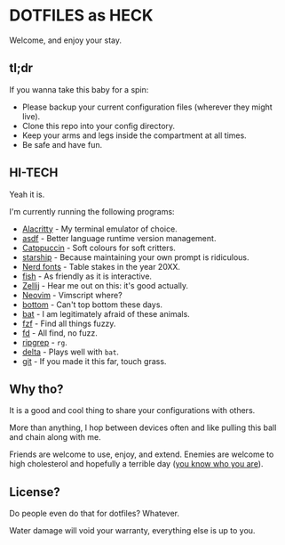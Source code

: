 # DOTFILES as HECK

Welcome, and enjoy your stay.

## tl;dr

If you wanna take this baby for a spin:

- Please backup your current configuration files (wherever they might live).
- Clone this repo into your config directory.
- Keep your arms and legs inside the compartment at all times.
- Be safe and have fun.

## HI-TECH

Yeah it is.

I'm currently running the following programs:

- [Alacritty](https://alacritty.org/index.html) - My terminal emulator of choice.
- [asdf](https://asdf-vm.com/) - Better language runtime version management.
- [Catppuccin](https://catppuccin.com/) - Soft colours for soft critters.
- [starship](https://starship.rs/) - Because maintaining your own prompt is ridiculous.
- [Nerd fonts](https://www.nerdfonts.com/) - Table stakes in the year 20XX.
- [fish](https://fishshell.com/) - As friendly as it is interactive.
- [Zellij](https://zellij.dev/) - Hear me out on this: it's good actually.
- [Neovim](https://neovim.io/) - Vimscript where?
- [bottom](https://github.com/ClementTsang/bottom) - Can't top bottom these days.
- [bat](https://github.com/sharkdp/bat) - I am legitimately afraid of these animals.
- [fzf](https://github.com/junegunn/fzf) - Find all things fuzzy.
- [fd](https://github.com/sharkdp/fd) - All find, no fuzz.
- [ripgrep](https://github.com/BurntSushi/ripgrep) - `rg`.
- [delta](https://github.com/dandavison/delta) - Plays well with `bat`.
- [git](https://git-scm.com/) - If you made it this far, touch grass.

## Why tho?

It is a good and cool thing to share your configurations with others.

More than anything, I hop between devices often and like pulling this
ball and chain along with me.

Friends are welcome to use, enjoy, and extend. Enemies are welcome to
high cholesterol and hopefully a terrible day ([you know who you are](https://www.youtube.com/watch?v=DXSY0aspgKo)).

## License?

Do people even do that for dotfiles? Whatever.

Water damage will void your warranty, everything else is up to you.
